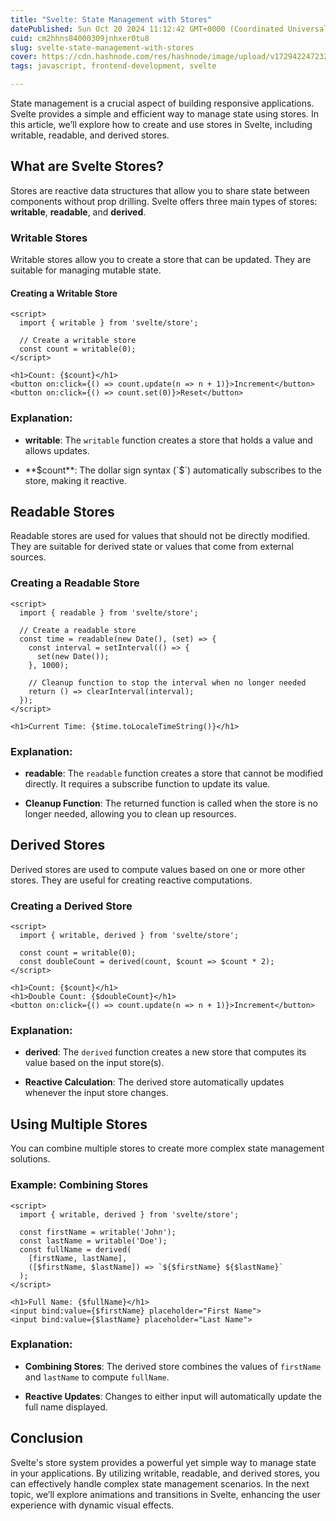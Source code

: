 ```yaml
---
title: "Svelte: State Management with Stores"
datePublished: Sun Oct 20 2024 11:12:42 GMT+0000 (Coordinated Universal Time)
cuid: cm2hhns84000309jnhxer0tu8
slug: svelte-state-management-with-stores
cover: https://cdn.hashnode.com/res/hashnode/image/upload/v1729422472322/baa9fe8b-cafa-4e0c-80e6-0a2c31bc0e1f.png
tags: javascript, frontend-development, svelte

---
```


State management is a crucial aspect of building responsive applications. Svelte provides a simple and efficient way to manage state using stores. In this article, we’ll explore how to create and use stores in Svelte, including writable, readable, and derived stores.

## What are Svelte Stores?

Stores are reactive data structures that allow you to share state between components without prop drilling. Svelte offers three main types of stores: **writable**, **readable**, and **derived**.

### Writable Stores

Writable stores allow you to create a store that can be updated. They are suitable for managing mutable state.

#### Creating a Writable Store

```svelte
<script>
  import { writable } from 'svelte/store';

  // Create a writable store
  const count = writable(0);
</script>

<h1>Count: {$count}</h1>
<button on:click={() => count.update(n => n + 1)}>Increment</button>
<button on:click={() => count.set(0)}>Reset</button>
```

### Explanation:

* **writable**: The `writable` function creates a store that holds a value and allows updates.
    
* **$count**: The dollar sign syntax (`$`) automatically subscribes to the store, making it reactive.
    

## Readable Stores

Readable stores are used for values that should not be directly modified. They are suitable for derived state or values that come from external sources.

### Creating a Readable Store

```svelte
<script>
  import { readable } from 'svelte/store';

  // Create a readable store
  const time = readable(new Date(), (set) => {
    const interval = setInterval(() => {
      set(new Date());
    }, 1000);

    // Cleanup function to stop the interval when no longer needed
    return () => clearInterval(interval);
  });
</script>

<h1>Current Time: {$time.toLocaleTimeString()}</h1>
```

### Explanation:

* **readable**: The `readable` function creates a store that cannot be modified directly. It requires a subscribe function to update its value.
    
* **Cleanup Function**: The returned function is called when the store is no longer needed, allowing you to clean up resources.
    

## Derived Stores

Derived stores are used to compute values based on one or more other stores. They are useful for creating reactive computations.

### Creating a Derived Store

```svelte
<script>
  import { writable, derived } from 'svelte/store';

  const count = writable(0);
  const doubleCount = derived(count, $count => $count * 2);
</script>

<h1>Count: {$count}</h1>
<h1>Double Count: {$doubleCount}</h1>
<button on:click={() => count.update(n => n + 1)}>Increment</button>
```

### Explanation:

* **derived**: The `derived` function creates a new store that computes its value based on the input store(s).
    
* **Reactive Calculation**: The derived store automatically updates whenever the input store changes.
    

## Using Multiple Stores

You can combine multiple stores to create more complex state management solutions.

### Example: Combining Stores

```svelte
<script>
  import { writable, derived } from 'svelte/store';

  const firstName = writable('John');
  const lastName = writable('Doe');
  const fullName = derived(
    [firstName, lastName],
    ([$firstName, $lastName]) => `${$firstName} ${$lastName}`
  );
</script>

<h1>Full Name: {$fullName}</h1>
<input bind:value={$firstName} placeholder="First Name">
<input bind:value={$lastName} placeholder="Last Name">
```

### Explanation:

* **Combining Stores**: The derived store combines the values of `firstName` and `lastName` to compute `fullName`.
    
* **Reactive Updates**: Changes to either input will automatically update the full name displayed.
    

## Conclusion

Svelte's store system provides a powerful yet simple way to manage state in your applications. By utilizing writable, readable, and derived stores, you can effectively handle complex state management scenarios. In the next topic, we’ll explore animations and transitions in Svelte, enhancing the user experience with dynamic visual effects.